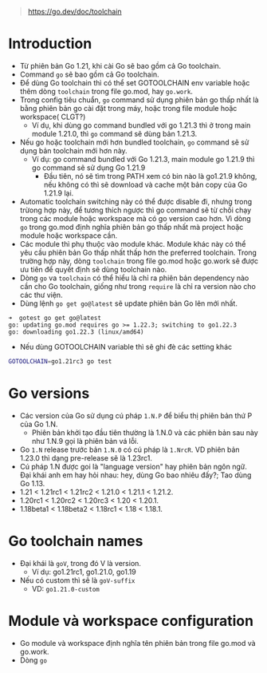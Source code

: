 > https://go.dev/doc/toolchain

# Introduction
- Từ phiên bản Go 1.21, khi cài Go sẽ bao gồm cả Go toolchain.
- Command `go` sẽ bao gồm cả Go toolchain.
- Để dùng Go toolchain thì có thể set GOTOOLCHAIN env variable hoặc thêm dòng `toolchain` trong file go.mod, hay `go.work`.
- Trong config tiêu chuẩn, `go` command sử dụng phiên bản go thấp nhất là bằng phiên bản go cài đặt trong máy, hoặc trong file module hoặc workspace( CLGT?)
    - Ví dụ, khi dùng go command bundled với go 1.21.3 thì ở trong main module 1.21.0, thì `go` command sẽ dùng bản 1.21.3.
- Nếu go hoặc toolchain mới hơn bundled toolchain, `go` command sẽ sử dụng bản toolchain mới hơn này.
    - Ví dụ: go command bundled với Go 1.21.3, main module go 1.21.9 thì go command sẽ sử dụng Go 1.21.9
        - Đầu tiên, nó sẽ tìm trong PATH xem có bin nào là go1.21.9 không, nếu không có thì sẽ download và cache một bản copy của Go 1.21.9 lại.
- Automatic toolchain switching này có thể được disable đi, nhưng trong trừong hợp này, để tương thích ngược thì go command sẽ từ chối chạy trong các module hoặc workspace mà có go version cao hơn. Vì dòng `go` trong go.mod định nghĩa phiên bản go thấp nhất mà project hoặc module hoặc workspace cần.
- Các module thì phụ thuộc vào module khác. Module khác này có thể yêu cầu phiên bản Go thấp nhất thấp hơn the preferred toolchain. Trong trường hợp này, dòng `toolchain` trong file go.mod hoặc go.work sẽ được ưu tiên để quyết định sẽ dùng toolchain nào.
- Dòng `go` va `toolchain` có thể hiểu là chỉ ra phiên bản dependency nào cần cho Go toolchain, giống như trong `require` là chỉ ra version nào cho các thư viện.
- Dùng lệnh `go get go@latest` sẽ update phiên bản Go lên mới nhất.
```
➜  gotest go get go@latest                
go: updating go.mod requires go >= 1.22.3; switching to go1.22.3
go: downloading go1.22.3 (linux/amd64)
```
- Nếu dùng GOTOOLCHAIN variable thì sẽ ghi đè các setting khác
```bash
GOTOOLCHAIN=go1.21rc3 go test
```

# Go versions
- Các version của Go sử dụng cú pháp `1.N.P` để biểu thị phiên bản thứ P của Go 1.N.
    - Phiên bản khởi tạo đầu tiên thường là 1.N.0 và các phiên bản sau này như 1.N.9 gọi là phiên bản vá lỗi.
- Go `1.N` release trước bản `1.N.0` có cú pháp là `1.NrcR`. VD phiên bản 1.23.0 thì dạng pre-release sẽ là 1.23rc1.
- Cú pháp 1.N được goi là "language version" hay phiên bản ngôn ngữ. Đại khái anh em hay hỏi nhau: hey, dùng Go bao nhiêu đấy?; Tao dùng Go 1.13.
- 1.21 < 1.21rc1 < 1.21rc2 < 1.21.0 < 1.21.1 < 1.21.2.
- 1.20rc1 < 1.20rc2 < 1.20rc3 < 1.20 < 1.20.1.
- 1.18beta1 < 1.18beta2 < 1.18rc1 < 1.18 < 1.18.1.

# Go toolchain names
- Đại khái là `goV`, trong đó V là version.
    - Ví dụ: go1.21rc1, go1.21.0, go1.19
- Nếu có custom thì sẽ là `goV-suffix`
    - VD: `go1.21.0-custom`

# Module và workspace configuration
- Go module và workspace định nghĩa tên phiên bản trong file go.mod và go.work.
- Dòng `go` 